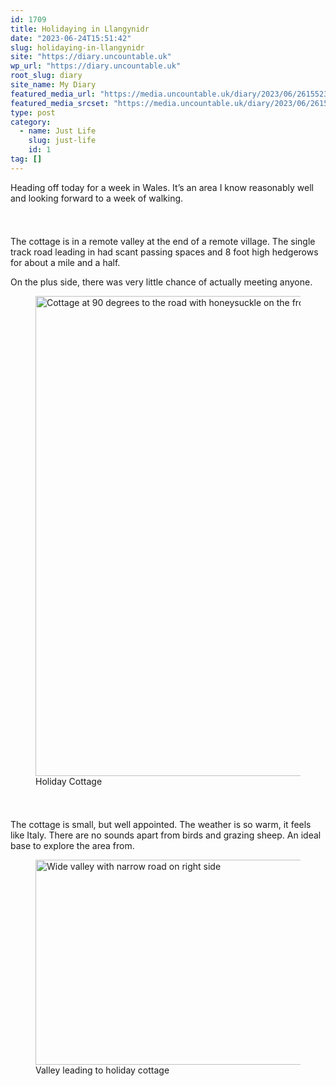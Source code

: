 ```yaml
---
id: 1709
title: Holidaying in Llangynidr
date: "2023-06-24T15:51:42"
slug: holidaying-in-llangynidr
site: "https://diary.uncountable.uk"
wp_url: "https://diary.uncountable.uk"
root_slug: diary
site_name: My Diary
featured_media_url: "https://media.uncountable.uk/diary/2023/06/26155234/original_a78f2d73-20e7-4480-9bae-83ba78c28cf8_IMG20230626114012.webp"
featured_media_srcset: "https://media.uncountable.uk/diary/2023/06/26155234/original_a78f2d73-20e7-4480-9bae-83ba78c28cf8_IMG20230626114012-300x136.webp 300w, https://media.uncountable.uk/diary/2023/06/26155234/original_a78f2d73-20e7-4480-9bae-83ba78c28cf8_IMG20230626114012-1024x465.webp 1024w, https://media.uncountable.uk/diary/2023/06/26155234/original_a78f2d73-20e7-4480-9bae-83ba78c28cf8_IMG20230626114012-150x150.webp 150w, https://media.uncountable.uk/diary/2023/06/26155234/original_a78f2d73-20e7-4480-9bae-83ba78c28cf8_IMG20230626114012-640x291.webp 640w, https://media.uncountable.uk/diary/2023/06/26155234/original_a78f2d73-20e7-4480-9bae-83ba78c28cf8_IMG20230626114012.webp 2000w"
type: post
category:
  - name: Just Life
    slug: just-life
    id: 1
tag: []
---
```



<p>Heading off today for a week in Wales.  It&#8217;s an area I know reasonably well and looking forward to a week of walking.</p>


<style>.kb-row-layout-id_87ca22-0e > .kt-row-column-wrap{align-content:start;}:where(.kb-row-layout-id_87ca22-0e > .kt-row-column-wrap) > .wp-block-kadence-column{justify-content:start;}.kb-row-layout-id_87ca22-0e > .kt-row-column-wrap{column-gap:var(--global-kb-gap-md, 2rem);row-gap:var(--global-kb-gap-md, 2rem);padding-top:var(--global-kb-spacing-sm, 1.5rem);padding-bottom:var(--global-kb-spacing-sm, 1.5rem);grid-template-columns:repeat(2, minmax(0, 1fr));}.kb-row-layout-id_87ca22-0e > .kt-row-layout-overlay{opacity:0.30;}@media all and (max-width: 1024px){.kb-row-layout-id_87ca22-0e > .kt-row-column-wrap{grid-template-columns:repeat(2, minmax(0, 1fr));}}@media all and (max-width: 767px){.kb-row-layout-id_87ca22-0e > .kt-row-column-wrap{grid-template-columns:minmax(0, 1fr);}.kb-row-layout-id_87ca22-0e > .kt-row-column-wrap > .wp-block-kadence-column:nth-of-type(1){order:2;}.kb-row-layout-id_87ca22-0e > .kt-row-column-wrap > .wp-block-kadence-column:nth-of-type(2){order:1;}.kb-row-layout-id_87ca22-0e > .kt-row-column-wrap > .wp-block-kadence-column:nth-of-type(3){order:12;}.kb-row-layout-id_87ca22-0e > .kt-row-column-wrap > .wp-block-kadence-column:nth-of-type(4){order:11;}.kb-row-layout-id_87ca22-0e > .kt-row-column-wrap > .wp-block-kadence-column:nth-of-type(5){order:22;}.kb-row-layout-id_87ca22-0e > .kt-row-column-wrap > .wp-block-kadence-column:nth-of-type(6){order:21;}.kb-row-layout-id_87ca22-0e > .kt-row-column-wrap > .wp-block-kadence-column:nth-of-type(7){order:32;}.kb-row-layout-id_87ca22-0e > .kt-row-column-wrap > .wp-block-kadence-column:nth-of-type(8){order:31;}}</style><div class="kb-row-layout-wrap kb-row-layout-id_87ca22-0e alignnone wp-block-kadence-rowlayout"><div class="kt-row-column-wrap kt-has-2-columns kt-row-layout-equal kt-tab-layout-inherit kt-mobile-layout-row kt-row-valign-top">
<style>.kadence-column_6fd9a8-6c > .kt-inside-inner-col,.kadence-column_6fd9a8-6c > .kt-inside-inner-col:before{border-top-left-radius:0px;border-top-right-radius:0px;border-bottom-right-radius:0px;border-bottom-left-radius:0px;}.kadence-column_6fd9a8-6c > .kt-inside-inner-col{column-gap:var(--global-kb-gap-sm, 1rem);}.kadence-column_6fd9a8-6c > .kt-inside-inner-col{flex-direction:column;}.kadence-column_6fd9a8-6c > .kt-inside-inner-col > .aligncenter{width:100%;}.kadence-column_6fd9a8-6c > .kt-inside-inner-col:before{opacity:0.3;}.kadence-column_6fd9a8-6c{position:relative;}@media all and (max-width: 1024px){.kadence-column_6fd9a8-6c > .kt-inside-inner-col{flex-direction:column;justify-content:center;}}@media all and (max-width: 767px){.kadence-column_6fd9a8-6c > .kt-inside-inner-col{flex-direction:column;justify-content:center;}}</style>
<div class="wp-block-kadence-column kadence-column_6fd9a8-6c"><div class="kt-inside-inner-col">
<p>The cottage is in a remote valley at the end of a remote village.  The single track road leading in had scant passing spaces and 8 foot high hedgerows for about a mile and a half.</p>



<p>On the plus side, there was very little chance of actually meeting anyone.</p>
</div></div>


<style>.kadence-column_ddb865-af > .kt-inside-inner-col,.kadence-column_ddb865-af > .kt-inside-inner-col:before{border-top-left-radius:0px;border-top-right-radius:0px;border-bottom-right-radius:0px;border-bottom-left-radius:0px;}.kadence-column_ddb865-af > .kt-inside-inner-col{column-gap:var(--global-kb-gap-sm, 1rem);}.kadence-column_ddb865-af > .kt-inside-inner-col{flex-direction:column;}.kadence-column_ddb865-af > .kt-inside-inner-col > .aligncenter{width:100%;}.kadence-column_ddb865-af > .kt-inside-inner-col:before{opacity:0.3;}.kadence-column_ddb865-af{position:relative;}@media all and (max-width: 1024px){.kadence-column_ddb865-af > .kt-inside-inner-col{flex-direction:column;justify-content:center;}}@media all and (max-width: 767px){.kadence-column_ddb865-af > .kt-inside-inner-col{flex-direction:column;justify-content:center;}}</style>
<div class="wp-block-kadence-column kadence-column_ddb865-af"><div class="kt-inside-inner-col">
<figure class="wp-block-image size-large"><img loading="lazy" decoding="async" width="1024" height="768" src="https://media.uncountable.uk/diary/2023/06/26155236/IMG20230624164952-1024x768.webp" alt="Cottage at 90 degrees to the road with honeysuckle on the front" class="wp-image-1712" srcset="https://media.uncountable.uk/diary/2023/06/26155236/IMG20230624164952-1024x768.webp 1024w, https://media.uncountable.uk/diary/2023/06/26155236/IMG20230624164952-300x225.webp 300w, https://media.uncountable.uk/diary/2023/06/26155236/IMG20230624164952-640x480.webp 640w, https://media.uncountable.uk/diary/2023/06/26155236/IMG20230624164952.webp 2000w" sizes="auto, (max-width: 1024px) 100vw, 1024px" /><figcaption class="wp-element-caption">Holiday Cottage</figcaption></figure>
</div></div>

</div></div>


<p>The cottage is small, but well appointed.  The weather is so warm, it feels like Italy.  There are no sounds apart from birds and grazing sheep.  An ideal base to explore the area from.</p>



<figure class="wp-block-image size-large"><img loading="lazy" decoding="async" width="1024" height="328" src="https://media.uncountable.uk/diary/2023/06/26155249/IMG20230626113427-1024x328.webp" alt="Wide valley with narrow road on right side" class="wp-image-1719" srcset="https://media.uncountable.uk/diary/2023/06/26155249/IMG20230626113427-1024x328.webp 1024w, https://media.uncountable.uk/diary/2023/06/26155249/IMG20230626113427-300x96.webp 300w, https://media.uncountable.uk/diary/2023/06/26155249/IMG20230626113427-640x205.webp 640w, https://media.uncountable.uk/diary/2023/06/26155249/IMG20230626113427.webp 2000w" sizes="auto, (max-width: 1024px) 100vw, 1024px" /><figcaption class="wp-element-caption">Valley leading to holiday cottage</figcaption></figure>
